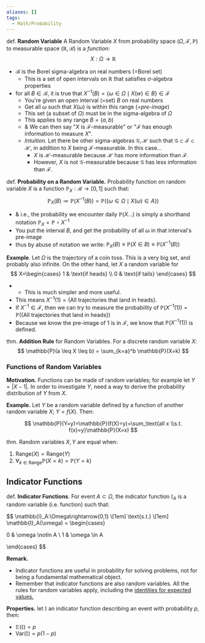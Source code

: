 ```yaml
---
aliases: []
tags:
  - Math/Probability
---
```

def. **Random Variable** A Random Variable $X$ from probability space $(\Omega,\mathcal{F},\mathbb{P})$ to measurable space $(\mathbb{R},\mathcal{B})$ is a _function_:
$$
X:\Omega\to \mathbb{R}
$$
- $\mathcal{B}$ is the Borel sigma-algebra on real numbers (=Borel set)
	- This is a set of open intervals on $\mathbb{R}$ that satisfies $\sigma$-algebra properties
- for all $B \in \mathcal{B}$, it is true that $X^{-1}(B)=\{ \omega \in \Omega\mid X(w)\in B \}\in\mathcal{F}$
	- You're given an open interval (=set) $B$ on real numbers
	- Get all $\omega$ such that $X(\omega)$ is within this range (=_pre-image_)
	- This set (a subset of $\Omega$) must be in the sigma-algebra of $\Omega$
	- This applies to any range $B=(a,b)$
	- & We can then say "$X$ is $\mathcal{F}$-measurable" or "$\mathcal{F}$ has enough information to measure $X$".
	- *Intuition.* Let there be other sigma-algebras $\mathcal{G,H}$ such that $\mathcal{G} \subset \mathcal{F}\subset\mathcal{H}$, in addition to $X$ being $\mathcal{F}$-measurable. In this case...
		- $X$ is $\mathcal{H}$-measurable because $\mathcal{H}$ has more information than $\mathcal{F}$.
		- However, $X$ is not $\mathcal{G}$-measurable because $\mathcal{G}$ has less information than $\mathcal{F}$.

def. **Probability on a Random Variable.** Probability function on random variable $X$ is a function $\mathbb{P}_{X}:\mathcal{R}\to[0,1]$ such that:
$$
\mathbb{P}_{X}(B)\coloneqq \mathbb{P}(X^{-1}(B))=\mathbb{P}({\{ \omega \in\Omega \mid X(\omega)\in A \}})
$$
- & i.e., the probability we encounter daily $\mathbb{P}(X\dots)$ is simply a shorthand notation $\mathbb{P}_{X}=\mathbb{P} \circ X^{-1}$
- You put the interval $B$, and get the probability of all $\omega$ in that interval's pre-image
- thus by abuse of notation we write: $\mathbb{P}_{X}(B)\equiv \mathbb{P}(X \in B) \equiv \mathbb{P}(X^{-1}(B))$

**Example**. Let $\Omega$ is the trajectory of a coin toss. This is a very big set, and probably also infinite. On the other hand, let $X$ a random variable for
$$
X=\begin{cases}
1 & \text{if heads} \\
0 & \text{if tails}
\end{cases}
$$
- * This is much simpler and more useful.
- This means $X^{-1}(1)=\{ \text{All trajectories that land in heads} \}$.
- If $X^{-1}\in \mathcal{F}$, then we can try to measure the probability of $\mathbb{P}(X^{-1}(1))=\mathbb{P}(\{ \text{All trajectories that land in heads} \})$
- Because we know the pre-image of $1$ is in $\mathcal{F}$, we know that $\mathbb{P}(X^{-1}(1))$ is defined.

thm. **Addition Rule** for Random Variables. For a discrete random variable $X$:
$$
 \mathbb{P}(a \leq X \leq b) = \sum_{k=a}^b \mathbb{P}(X=k)
$$
### Functions of Random Variables

**Motivation.** Functions can be made of random variables; for example let $Y=|X-1|$. In order to investigate $Y$, need a way to derive the probability distribution of $Y$ from $X$.

**Example.** Let $Y$ be a random variable defined by a function of another random variable $X$; $Y=f(X)$. Then:

$$
 \mathbb{P}(Y=y)=\mathbb{P}(f(X)=y)=\sum_\text{all x \\s.t. f(x)=y}\mathbb{P}(X=x) 
$$

thm. Random variables $X,Y$ are equal when:
1. $\text{Range}(X)=\text{Range}(Y)$
2. $\forall _{k \in \text{Range}}\mathbb{P}(X=k)=\mathbb{P}(Y=k)$

## Indicator Functions

def. **Indicator Functions**. For event $A\subset \Omega$, the indicator function $\mathbb{I}_A$ is a random variable (i.e. function) such that:

$$
 \mathbb{I}_A:\Omega\rightarrow\{0,1\} \\[1em] \text{s.t.} \\[1em] \mathbb{I}_A(\omega) = \begin{cases}

0 & \omega \notin A \\ 1 & \omega \in A

\end{cases} 
$$

**Remark.**
- Indicator functions are useful in probability for solving problems, not for being a fundamental mathematical object.
- Remember that indicator functions are also random variables. All the rules for random variables apply, including the [identities for expected values.](https://www.notion.so/Expected-Value-Variance-Identities-3e137535435a44e592726e77e25e0a9e?pvs=21)

**Properties.** let $\mathbb{I}$ an indicator function describing an event with probability $p$, then:
- $\mathbb{E}(\mathbb{I})=p$
- $\text{Var}(\mathbb{I})=p(1-p)$
